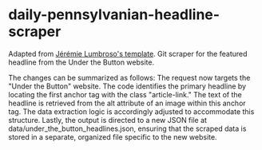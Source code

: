 # daily-pennsylvanian-headline-scraper

Adapted from [Jérémie Lumbroso's template](https://github.com/jlumbroso/basic-git-scraper-template). Git scraper for the featured headline from the Under the Button website.

The changes can be summarized as follows: The request now targets the "Under the Button" website. The code identifies the primary headline by locating the first anchor tag with the class "article-link." The text of the headline is retrieved from the alt attribute of an image within this anchor tag. The data extraction logic is accordingly adjusted to accommodate this structure. Lastly, the output is directed to a new JSON file at data/under_the_button_headlines.json, ensuring that the scraped data is stored in a separate, organized file specific to the new website.
